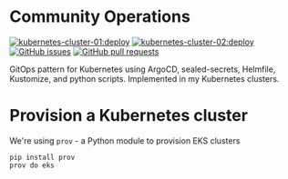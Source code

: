 # Community Operations
[![kubernetes-cluster-01:deploy](https://img.shields.io/github/workflow/status/zufardhiyaulhaq/community-ops/kubernetes-cluster-01:master?label=kubernetes-cluster-01)](https://github.com/zufardhiyaulhaq/community-ops/actions/workflows/kubernetes-cluster-01:master.yaml) [![kubernetes-cluster-02:deploy](https://img.shields.io/github/workflow/status/zufardhiyaulhaq/community-ops/kubernetes-cluster-02:master?label=kubernetes-cluster-02)](https://github.com/zufardhiyaulhaq/community-ops/actions/workflows/kubernetes-cluster-02:master.yaml) [![GitHub issues](https://img.shields.io/github/issues/zufardhiyaulhaq/community-ops)](https://github.com/zufardhiyaulhaq/community-ops/issues) [![GitHub pull requests](https://img.shields.io/github/issues-pr/zufardhiyaulhaq/community-ops)](https://github.com/zufardhiyaulhaq/community-ops/pulls)

GitOps pattern for Kubernetes using ArgoCD, sealed-secrets, Helmfile, Kustomize, and python scripts. Implemented in my Kubernetes clusters. 

# Provision a Kubernetes cluster

We're using `prov` - a Python module to provision EKS clusters

```
pip install prov
prov do eks
```
